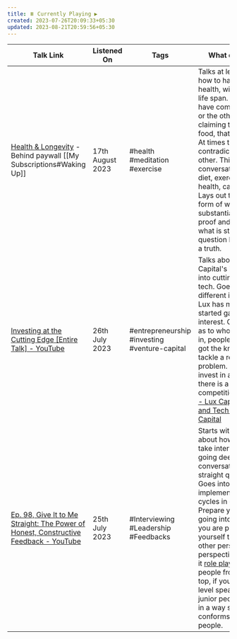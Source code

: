 ```yaml
---
title: ⏸️ Currently Playing ▶️
created: 2023-07-26T20:09:33+05:30
updated: 2023-08-21T20:59:56+05:30
---
```


| Talk Link                                                                                                                           | Listened On      | Tags                                          | What did I learn?                                                                                                                                                                                                                                                                                                                                                                                                                                                                                         | Social Links                                                                                                                                                                                               |
| ----------------------------------------------------------------------------------------------------------------------------------- | ---------------- | --------------------------------------------- | --------------------------------------------------------------------------------------------------------------------------------------------------------------------------------------------------------------------------------------------------------------------------------------------------------------------------------------------------------------------------------------------------------------------------------------------------------------------------------------------------------- | ---------------------------------------------------------------------------------------------------------------------------------------------------------------------------------------------------------- |
| [Health & Longevity](https://app.wakingup.com/life/conversations/COCE1CB) - Behind paywall [[My Subscriptions#Waking Up]]    | 17th August 2023 | #health #meditation #exercise                 | Talks at length about how to have great health, with increased life span. We all might have come across one or the other post claiming this is good food, that is bad food. At times these claims contradicting each other. This conversation is around diet, exercise, hearth health, cancer, meds. Lays out the content in form of what is substantiated with proof and so is a truth, what is still an open question but looks like a truth.                                                           | [Home - Peter Attia](https://peterattiamd.com/)  <br>[Peter Attia (@peterattiamd) • Instagram photos and videos](https://www.instagram.com/peterattiamd/)  <br>[Peter Attia / X](https://twitter.com/PeterAttiaMD) |
| [Investing at the Cutting Edge [Entire Talk] - YouTube](https://www.youtube.com/watch?v=DDgOINdqUHA)                                | 26th July 2023   | #entrepreneurship #investing #venture-capital | Talks about Lux Capital's investments into cutting edge sci-fi tech. Goes into various different investments Lux has made before it started garnering interest. Gives pointers as to who Lux invests in, people who have got the know how to tackle a really hard problem. They don't invest in areas where there is a lot of competition.[Companies - Lux Capital - Science and Tech Venture Capital](https://www.luxcapital.com/companies)                                                              | [Josh Wolfe's Twitter](https://twitter.com/wolfejosh)[Josh Wolfe's Linkedin](https://www.linkedin.com/in/josh-wolfe-7883/)                                                                                 |
| [Ep. 98, Give It to Me Straight: The Power of Honest, Constructive Feedback - YouTube](https://www.youtube.com/watch?v=2yOsZVgj_FE) | 25th July 2023   | #Interviewing #Leadership #Feedbacks          | Starts with talking about how to better take interviews. By going deep into the conversations, ask straight questions. Goes into how to better implement feedback cycles in organizations. Prepare yourself before going into it. And while you are preparing yourself think from other person's perspective, Dave calls it <u>role playing</u>. Involve people from bottom to top, if you let the top level speak first, the junior people will speak in a way so that it conforms to the senior people. | [Dave Dodson's Twitter](https://twitter.com/davedodson307)                                                                                                                                                 |
